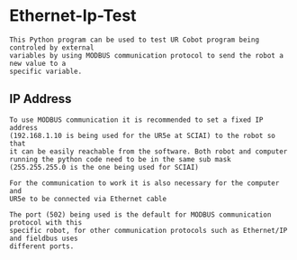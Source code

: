# Ethernet-Ip-Test
    This Python program can be used to test UR Cobot program being controled by external 
    variables by using MODBUS communication protocol to send the robot a new value to a 
    specific variable.

## IP Address
    To use MODBUS communication it is recommended to set a fixed IP address 
    (192.168.1.10 is being used for the UR5e at SCIAI) to the robot so that
    it can be easily reachable from the software. Both robot and computer 
    running the python code need to be in the same sub mask 
    (255.255.255.0 is the one being used for SCIAI)

    For the communication to work it is also necessary for the computer and
    UR5e to be connected via Ethernet cable

    The port (502) being used is the default for MODBUS communication protocol with this
    specific robot, for other communication protocols such as Ethernet/IP and fieldbus uses
    different ports.